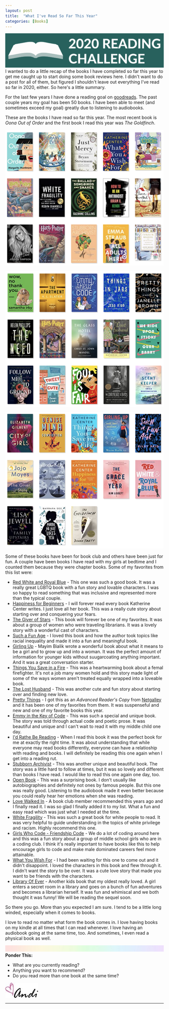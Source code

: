 ```yaml
---
layout: post
title:  "What I've Read So Far This Year"
categories: [Books]
---
```

![Challenge](/images/2020.png)
I wanted to do a little recap of the books I have completed so far this year to get me caught up to start doing some book reviews here. I didn't want to do a post for all of them, but figured I shouldn't leave out everything I've read so far in 2020, either. So here's a little summary.

For the last few years I have done a reading goal on [goodreads](http://goodreads.com). The past couple years my goal has been 50 books. I have been able to meet (and sometimes exceed my goal) greatly due to listening to audiobooks.

These are the books I have read so far this year. The most recent book is *Oona Out of Order* and the first book I read this year was *The Goldfinch*. 

![books](/images/Books1.png)

![books](/images/Books2.png)

![books](/images/Books3.png)

Some of these books have been for book club and others have been just for fun. A couple have been books I have read with my girls at bedtime and I counted them because they were chapter books. Some of my favorites from this list were:
- [Red White and Royal Blue](https://www.amazon.com/Red-White-Royal-Blue-Novel-ebook/dp/B07J4LPZRN/ref=sr_1_1?crid=ATEWWYWUGVD7&dchild=1&keywords=red+white+and+royal+blue&qid=1599957106&sprefix=red+white+and+%2Caps%2C171&sr=8-1) - This one was such a good book. It was a really great LGBTQ book with a fun story and lovable characters. I was so happy to read something that was inclusive and represented more than the typical couple.
- [Happiness for Beginners](https://www.amazon.com/Happiness-Beginners-Novel-Katherine-Center-ebook/dp/B00MLM9L6E/ref=sr_1_1?crid=2Z9OSJYOYEN45&dchild=1&keywords=happiness+for+beginners+katherine+center&qid=1599963226&sprefix=happieness+for+%2Caps%2C183&sr=8-1) - I will forever read every book Katherine Center writes. I just love all her book. This was a really cute story about starting over and conquering your fears.
- [The Giver of Stars](https://www.amazon.com/Giver-Stars-Novel-Jojo-Moyes-ebook/dp/B07NKP3JL4/ref=sr_1_1?dchild=1&keywords=the+giver+of+stars&qid=1599957151&sr=8-1) - This book will forever be one of my favorites. It was about a group of women who were traveling librarians. It was a lovely story with a wonderful cast of characters.
- [Such a Fun Age](https://www.amazon.com/Such-Fun-Age-Kiley-Reid-ebook/dp/B07QLJ7VTN/ref=sr_1_1?dchild=1&keywords=such+a+fun+age&qid=1599963296&sr=8-1) - I loved this book and how the author took topics like racial inequality and made it into a fun and meaningful book. 
- [Girling Up](https://www.amazon.com/Girling-Up-Strong-Smart-Spectacular-ebook/dp/B01M18M175/ref=tmm_kin_swatch_0?_encoding=UTF8&qid=1599963336&sr=8-1) - Mayim Bialik wrote a wonderful book about what it means to be a girl and to grow up and into a woman. It was the perfect amount of information for younger kids without suugarcoating anything important. And it was a great conversation starter.
- [Things You Save in a Fire](https://www.amazon.com/Things-Save-Fire-Katherine-Center-ebook/dp/B07J4WHC78/ref=sr_1_1?crid=17L0EUMNDJ1W3&dchild=1&keywords=things+you+save+in+a+fire+by+katherine+center&qid=1599963370&sprefix=things+you+save+in+%2Caps%2C192&sr=8-1) - This was a heartwarming book about a femal firefighter. It's not a job many women hold and this story made light of some of the ways women aren't treated equally wrapped into a loveable book.
- [The Lost Husband](https://www.amazon.com/Lost-Husband-Novel-Katherine-Center-ebook/dp/B00A5MRG1E/ref=sr_1_2?dchild=1&keywords=the+lost+husband&qid=1599963579&sr=8-2) - This was another cute and fun story about starting over and finding new love.
- [Pretty Things](https://www.amazon.com/Pretty-Things-Novel-Janelle-Brown-ebook/dp/B07YK1JPVQ/ref=sr_1_1?dchild=1&keywords=pretty+things&qid=1599963701&sr=8-1) - I got this as an *Advanced Reader's Copy* from [Netgalley](http://netgalley.com) and it has been one of my favorites from them. It was suspenseful and new and one of my favorite books this year.
- [Emmy in the Key of Code](https://www.amazon.com/Emmy-Key-Code-Aimee-Lucido-ebook/dp/B07LC94KBK/ref=sr_1_1?crid=YQ6E1EHIMWA&dchild=1&keywords=emmy+in+the+key+of+code&qid=1599963737&sprefix=emmy+in+the%2Caps%2C182&sr=8-1) - This was such a special and unique book. The story was told through actual code and poetic prose. It was beautiful and unique and I can't wait to read it with my middle child one day.
- [I'd Rathe Be Reading](https://www.amazon.com/Id-Rather-Be-Reading-Delights-ebook/dp/B07D6XW2CH/ref=sr_1_1?dchild=1&keywords=id+rather+be+reading&qid=1599963777&sr=8-1) - When I read this book it was the perfect book for me at exactly the right time. It was about understanding that while everyone may read books differently, everyone can have a relatioship with reading and books. I will definitely be reading this one again when I get into a reading rut.
- [Stubborn Archivist](https://www.amazon.com/Stubborn-Archivist-Yara-Rodrigues-Fowler-ebook/dp/B07FPBKZWX/ref=sr_1_1?crid=YBO7KF7AZ1UL&dchild=1&keywords=stubborn+archivist&qid=1599963807&sprefix=stubborn+arch%2Caps%2C193&sr=8-1) - This was another unique and beautiful book. The story was a little hard to follow at times, but it was so lovely and different than books I have read. I would like to read this one again one day, too. 
- [Open Book](https://www.amazon.com/Untitled-Memoir-Lou-Htims-ebook/dp/B07GVJPXV9/ref=sr_1_1?dchild=1&keywords=open+book&qid=1599963852&sr=8-1) - This was a surprising book. I don't usually like autobiographies and definitely not ones by famous people. But this one was really good. Listening to the audiobook made it even better because you could really hear her emotions when she was reading.
- [Love Walked In](https://www.amazon.com/Love-Walked-Marisa-Los-Santos-ebook/dp/B003BM9RAS/ref=sr_1_1?dchild=1&keywords=love+walked+in&qid=1599963866&sr=8-1) - A book club member recommended this years ago and I finally read it. I was so glad I finally added it to my list. What a fun and easy read which was just what I needed at the time.
- [White Fragility](https://www.amazon.com/White-Fragility-People-About-Racism-ebook/dp/B07638ZFN1/ref=sr_1_2?dchild=1&keywords=white+fragility&qid=1599963969&sr=8-2) - This was such a great book for white people to read. It was very helpful to guide understanding in the topics of white privilege and racism. Highly recommend this one.
- [Girls Who Code - Friendship Code](https://www.amazon.com/gp/product/B01N0X250X?ref_=dbs_m_mng_rwt_calw_tkin_0&storeType=ebooks) - We do a lot of coding around here and this was a fun story about a group of middle school girls who are in a coding club. I think it's really important to have books like this to help encourage girls to code and make male dominated careers feel more attainable.
- [What You Wish For](https://www.amazon.com/What-You-Wish-Katherine-Center-ebook/dp/B07ZMS36CC/ref=sr_1_1?dchild=1&keywords=what+you+wish+for&qid=1599964017&s=digital-text&sr=1-1) - I had been waiting for this one to come out and it didn't disappoint. I loved the characters in this book and flew through it. I didn't want the story to be over. It was a cute love story that made you want to be friends with the characters. 
- [Library Of Ever](https://www.amazon.com/Library-Ever-Zeno-Alexander-ebook/dp/B07CL27HGD/ref=sr_1_1?crid=20U2TZCGDLU0X&dchild=1&keywords=library+of+ever&qid=1599964033&s=digital-text&sprefix=Library+of+ever%2Cdigital-text%2C180&sr=1-1) - Another kids book that my oldest really loved. A girl enters a secret room in a library and goes on a bunch of fun adventures and becomes a librarian herself. It was fun and whimiscal and we both thought it was funny! We will be reading the sequel soon.

So there you go. More than you expected I am sure. I tend to be a little long winded, especially when it comes to books. 

I love to read no matter what form the book comes in. I love having books on my kindle at all times that I can read whenever. I love having an audiobook going at the same time, too. And sometimes, I even read a physical book as well. 

![header](/images/SkinnyRainbow.jpg)
**Ponder This:**
- What are you currently reading? 
- Anything you want to recommend? 
- Do you read more than one book at the same time?

![andi](/images/andi.jpg)

----